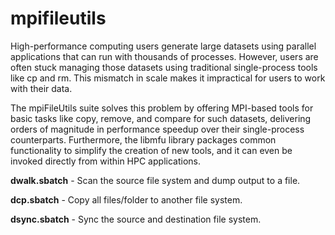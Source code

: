 # mpifileutils

High-performance computing users generate large datasets using parallel applications that can run with thousands of processes. However, users are often stuck managing those datasets using traditional single-process tools like cp and rm. This mismatch in scale makes it impractical for users to work with their data.

The mpiFileUtils suite solves this problem by offering MPI-based tools for basic tasks like copy, remove, and compare for such datasets, delivering orders of magnitude in performance speedup over their single-process counterparts. Furthermore, the libmfu library packages common functionality to simplify the creation of new tools, and it can even be invoked directly from within HPC applications.



**dwalk.sbatch** - Scan the source file system and dump output to a file.

**dcp.sbatch** - Copy all files/folder to another file system.

**dsync.sbatch** - Sync the source and destination file system.

